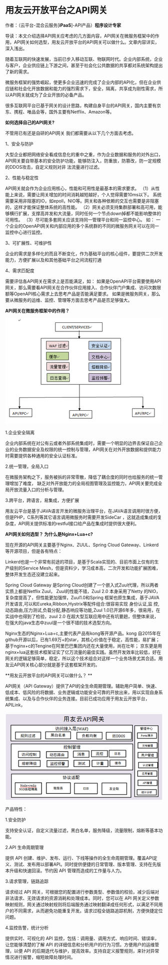 # 用友云开放平台之API网关

作者：（云平台-混合云服务[**iPaaS**]-API产品）**程序设计专家**

导读：本文介绍选择API网关应考虑的几方面内容，API网关在微服务框架中的作用，API网关如何选型，用友云开放平台的API网关可以做什么。文章内容详实，深入浅出。

随着互联网的快速发展，当前已步入移动互联、物联网时代。企业内部系统，企业与客户，企业供应链上下游之间，甚至于社会化公共数据的共享都对系统架构提出了新的需求。

微服务框架的强势崛起，使更多企业迅速的完成了企业内部的API化，但在企业供应链和社会化开放数据和能力的强烈需求下，安全，隔离，共享成为刚性需求，所以API网关就成为了企业开放的必备产品。

很多互联网平台已基于网关的设计思路，构建自身平台的API网关，国内主要有京东、携程、唯品会等，国外主要有Netflix、Amazon等。
    
**如何选择自己的API网关?**

不管用已有还是自研的API网关  我们都需要从以下几个方面去考虑。

1、安全与防护

大型企业都把网络安全看成信息化的重中之重，作为企业数据和服务的对外出口，API网关要自带基本的安全防护功能，能够防注入，防重放，防篡改，防一定规模的DDOS攻击，自定义规则对非	法流量进行过滤。

2、性能与稳定性

API网关就会作为企业应用核心，性能和可用性是最基本的需求要求。
（1）从性能上来说，需要让网关增加的时间消耗越短越好，个人觉得需要10ms以下。 系统需要采用非阻塞的IO，如epoll，NIO等。网关和各种依赖的交互也需要是非阻塞的，这样才能保证整体系统的高性能。
（2）网关必须支持集群部署和高可用，能够横行扩展，支撑高并发和大流量，同时任何一个节点down掉都不能影响整体的可用性。
（3）尽可能多套网关应该支持同一管理平台和同一监控中心。 如： 一个企业的OpenAPI网关和内部应用的多个系统群的不同的微服务网关可以在同一监控中心进行监控。

3、可扩展性、可维护性

企业的需求是多样化的而且不断变化，作为基础平台的核心组件，要提供二次开发能力，方便扩展以及和其他基础平台之间流程打通

4、需求匹配度

需要评估各API网关在需求上是否能满足，如： 如果是OpenAPI平台需要使用API网关，那么需要看API网关在合作伙伴应用接入、合作伙伴门户集成、访问次数限额等OpenAPI核心需求上去思考产品是否能满足要求。 如果是微服务网关，那么要从微服务的运维、监控、管理等方面去思考产品是否足够强大。

**API网关在微服务框架中的作用？**

![](/articles/201807/images/articles7/images7.1.png)

1.企业安全隔离

企业内部系统在对公有云或者外部系统集成时，需要一个明显的边界去保证自己企业的业务数据安全及权限的统一控制与管理，API网关在对外开放数据和提供能力时需要提供各种通用的安全认证标准。

2.统一管理，全局入口

在微服务架构之下，服务被拆的非常零散，降低了耦合度的同时也给服务的统一管理增加了难度，
缺乏对外开放能力的全局视图管理及监控能力，API网关要完成全局开放流量入口的分析与管理。

3.跨平台，跨语言，易集成，方便扩展

用友云平台是基于JAVA语言开发的微服务治理平台，在JAVA语言调用时很方便，但是PHP，C系列等其它语言调用微服务时需要开发SideCar ，这就造成集成的复杂度，API网关提供标准的restful接口给产品在集成时提供很大便利。

**API网关如何选型？ 为什么是Nginx+Lua+c?**

现在开源的API网关主要基于Nginx、ZUUL、Spring Cloud  Gateway、Linkerd等开源项目，但是各有特点：

Linkerd也是一个非常有前途的项目，是基于Scala实现的、目前市面上仅有的生产级别的Service Mesh，但是资料少，学习成本高，二次开发和功能扩展困难， 整体开发生态还没建立起来。

Spring Cloud  Gateway 是Spring Cloud创建了一个嵌入式Zuul代理，所以两者实质上都是Netflix Zuul， Zuul的性能不错，Zuul 2.0 本身采用了Netty 的NIO，复杂度提高了，但性能更加强悍，Zuul1.0和Spring 框架也原生集成，基于JAVA开发语言,可以和Eureka,Ribbon,Hystrix等配件组合:很容易实现 身份认证,监 控,动态路由,压力测试,负载分配,静态响应等功能,Zuul 1.0已开源6年多，很易用，在实战中也得到了检验，zuul 2.0 在超大型互联应用中还有坑要趟，但整体来说，在强大的java生态中zuul是一个很不错的技术选型方向。

Nginx生态的Nginx+Lua+c,主要代表产品有kong等开源产品。kong 自2015年在github开源以后，已有1.69万+的star，其核心价值在于稳定，高性能，易扩展；基于nginx+c的Tengine在阿里巴巴集团内还在大量使用，尚在壮年；  京东更是用nginx+lua这套技术框架证实了亿万流量的最佳实践。虽然开发效率比较低，好在网关的逻辑足够简单，稳定，所以这个技术组合对这样一个业务场景尤其合适。用友云API网关核心部分就是基于这套框架开发的。
   
**用友云开放平台的API网关可以做什么？ **

API网关（API Gateway）提供了API的全生命周期管理。辅助用户简单、快速、低成本、低风险的将数据、业务逻辑或功能安全可靠的开放出来，用以实现自身系统集成、以及与合作伙伴的业务连接。目前已成功应用于用友云开放平台，APILink，

![](/articles/201807/images/articles7/images7.2.png)


产品特性：

1.安全防护

支持安全认证，自定义流量过滤，黑白名单，服务降级，流量限制，熔断等基本功能。

2.API 生命周期管理

提供 API 创建、维护、发布、运行、下线等操作的全生命周期管理。覆盖API定义、测试、发布用以部署API。同时提供便捷的日常管理、版本管理、支持在先版本升级和快速回滚。节约因 API 管理而造成的工作量与人力。

3.请求管理，链路追踪

请求经过 API 网关，可根据您的配置进行参数类型、参数值的校验，减少后端对非法请求、无效请求的资源消耗和处理成本。同时，您可以在 API 网关定义参数映射规则，网关通过映射规则将后端服务通过映射翻译成任何形式，以满足不同用户的不同需求，从而避免功能重复开发。请求过程全链路追踪机制，方便快捷定位问题。

4.监控告警，统计分析
	
提供实时、可视化的 API 监控，包括：调用量、调用方式、响应时间、错误率，让您能够清楚的了解 API 的详细信息和分析用户的行为习惯。方便用户的运维管理，以便 API 的后期迭代与维护，提高效率。支持自定义报警规则，来针对异常情况进行报警，缩短故障处理时间。
